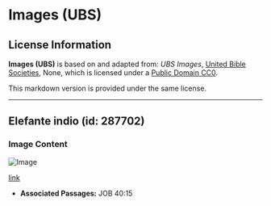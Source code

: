 # Images (UBS)

## License Information

**Images (UBS)** is based on and adapted from: _UBS Images_, [United Bible Societies](https://unitedbiblesocieties.org/), None, which is licensed under a [Public Domain CC0](https://creativecommons.org/public-domain/cc0/).

This markdown version is provided under the same license.



--------------------------------

## Elefante indio (id: 287702)

### Image Content

![Image](https://cdn.aquifer.bible/aquifer-content/resources/Media/WEB-0536_indian_elephant.jpg)

[link](https://cdn.aquifer.bible/aquifer-content/resources/Media/WEB-0536_indian_elephant.jpg)

* **Associated Passages:** JOB 40:15

